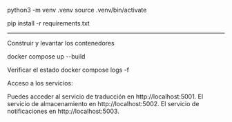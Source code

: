 python3 -m venv .venv
source .venv/bin/activate

pip install -r requirements.txt

---
Construir y levantar los contenedores

docker compose up --build

Verificar el estado
docker compose logs -f

Acceso a los servicios:

Puedes acceder al servicio de traducción en http://localhost:5001.
El servicio de almacenamiento en http://localhost:5002.
El servicio de notificaciones en http://localhost:5003.
